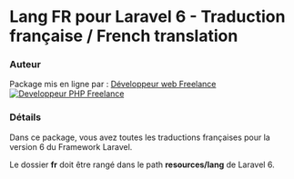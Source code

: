 # Lang FR pour Laravel 6 - Traduction française / French translation




### Auteur

Package mis en ligne par :
[Développeur web Freelance](https://www.devandweb.fr)
[![Developpeur PHP Freelance](https://www.devandweb.fr/medias/app/website/developpeur-web.png)](https://www.devandweb.fr/freelance/developpeur-php)






### Détails

Dans ce package, vous avez toutes les traductions françaises pour la version 6 du Framework Laravel.

Le dossier **fr** doit être rangé dans le path **resources/lang** de Laravel 6.
